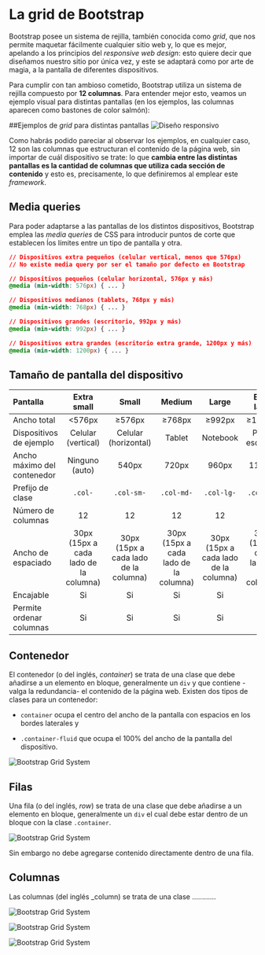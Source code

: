 # La grid de Bootstrap
Bootstrap posee un sistema de rejilla, también conocida como _grid_, que nos permite maquetar fácilmente cualquier sitio web y, lo que es mejor, apelando a los principios del _responsive web design_: esto quiere decir que diseñamos nuestro sitio por única vez, y este se adaptará como por arte de magia, a la pantalla de diferentes dispositivos. 

Para cumplir con tan ambioso cometido, Bootstrap utiliza un sistema de rejilla compuesto por **12 columnas**. Para entender mejor esto, veamos un ejemplo visual para distintas pantallas (en los ejemplos, las columnas aparecen como bastones de color salmón):


##Ejemplos de _grid_ para distintas pantallas
![Diseño responsivo](imgBootstrap/disenoResponsivoAll.png)

Como habrás podido pareciar al observar los ejemplos, en cualquier caso, 12 son las columnas que estructuran el contenido de la página web, sin importar de cuál dispositivo se trate: lo que **cambia entre las distintas pantallas es la cantidad de columnas que utiliza cada sección de contenido** y esto es, precisamente, lo que definiremos al emplear este _framework_. 




## Media queries
Para poder adaptarse a las pantallas de los distintos dispositivos, Bootstrap emplea las _media queries_ de CSS para introducir puntos de corte que establecen ĺos límites entre un tipo de pantalla y otra. 

```css
// Dispositivos extra pequeños (celular vertical, menos que 576px)
// No existe media query por ser el tamaño por defecto en Bootstrap

// Dispositivos pequeños (celular horizontal, 576px y más)
@media (min-width: 576px) { ... }

// Dispositivos medianos (tablets, 768px y más)
@media (min-width: 768px) { ... }

// Dispositivos grandes (escritorio, 992px y más)
@media (min-width: 992px) { ... }

// Dispositivos extra grandes (escritorio extra grande, 1200px y más)
@media (min-width: 1200px) { ... }
```

## Tamaño de pantalla del dispositivo

|   Pantalla   | Extra small | Small | Medium | Large | Extra large |
| :--- | :---------: | :---: | :----: | :---: | :---------: |
| Ancho total |    <576px  |      ≥576px       |    ≥768px     |    ≥992px      |     ≥1200px          |
| Dispositivos de ejemplo |   Celular (vertical)  |      Celular (horizontal)       |    Tablet     |    Notebook      |    PC de escritorio          |
| Ancho máximo del contenedor | Ninguno (auto) | 540px | 720px | 960px | 1140px |
| Prefijo de clase | `.col-` | `.col-sm-` | `.col-md-` | `.col-lg-` | `.col-xl-` |
| Número de columnas | 12 | 12 | 12 | 12 | 12 |
| Ancho de espaciado | 30px (15px a cada lado de la columna) | 30px (15px a cada lado de la columna) | 30px (15px a cada lado de la columna) | 30px (15px a cada lado de la columna) | 30px (15px a cada lado de la columna) |
| Encajable | Si | Si | Si | Si | Si |
| Permite ordenar columnas | Si | Si | Si | Si | Si |


## Contenedor
El contenedor (o del inglés, _container_) se trata de una clase que debe añadirse a un elemento en bloque, generalmente un  `div` y que contiene -valga la redundancia- el contenido de la página web. Existen dos tipos de clases para un contenedor: 

* `container` ocupa el centro del ancho de la pantalla con espacios en los bordes laterales y 

* `.container-fluid` que ocupa el 100% del ancho de la pantalla del dispositivo.  

![Bootstrap Grid System](imgBootstrap/bGridContainer.png)


## Filas
Una fila (o del inglés, _row_) se trata de una clase que debe añadirse a un elemento en bloque, generalmente un  `div` el cual debe estar dentro de un bloque con la clase `.container`. 

![Bootstrap Grid System](imgBootstrap/bGridRow.png)

Sin embargo no debe agregarse contenido directamente dentro de una fila. 


## Columnas
Las columnas (del inglés _column) se trata de una clase ............

![Bootstrap Grid System](imgBootstrap/bGridColumns.png)





![Bootstrap Grid System](imgBootstrap/bGridContainerRules.png)

![Bootstrap Grid System](imgBootstrap/bGridMultipleRows.png)